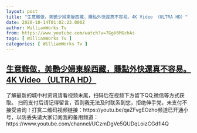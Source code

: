 ```yaml
---
layout: post
title: "生意難做，美艷少婦東躲西藏，賺點外快還真不容易。4K Video （ULTRA HD）"
date: 2020-10-14T01:02:23.000Z
author: WilliamWorks Tv
from: https://www.youtube.com/watch?v=7GgV6MGchAs
tags: [ WilliamWorks Tv ]
categories: [ WilliamWorks Tv ]
---
```

<!--1602637343000-->
[生意難做，美艷少婦東躲西藏，賺點外快還真不容易。4K Video （ULTRA HD）](https://www.youtube.com/watch?v=7GgV6MGchAs)
------

<div>
了解最新的城中村资讯请看视频末尾，扫码后在视频下方留下QQ,微信等方式获取。 扫码支付后请记得留言，否则我无法及时联系到您，拒绝伸手党，未支付不接受咨询！打赏二维码视频链接：https://youtu.be/qaZFvgEOzho频道已开通小号，以防丢失请大家订阅我的备用频道：https://www.youtube.com/channel/UCzmDgVe5QUDqLoizCGd1l4Q
</div>
